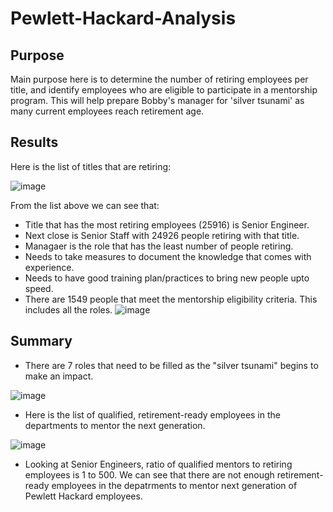 # Pewlett-Hackard-Analysis
## Purpose
  Main purpose here is to determine the number of retiring employees per title, and identify employees who are eligible to participate in a mentorship program. This will help prepare Bobby's manager for 'silver tsunami' as many current employees reach retirement age.

## Results
Here is the list of titles that are retiring: 

![image](https://user-images.githubusercontent.com/56806834/153336010-522818a5-92c8-4efd-94cb-498383f3e5a3.png)

From the list above we can see that:
-  Title that has the most retiring employees (25916) is Senior Engineer. 
-  Next close is Senior Staff with 24926 people retiring with that title.
-  Managaer is the role that has the least number of people retiring.
-  Needs to take measures to document the knowledge that comes with experience.
-  Needs to have good training plan/practices to bring new people upto speed.
-  There are 1549 people that meet the mentorship eligibility criteria. This includes all the roles.
  ![image](https://user-images.githubusercontent.com/56806834/153337550-bc38305b-8469-4c6a-be48-2a76dfeea283.png)

## Summary
-  There are 7 roles that need to be filled as the "silver tsunami" begins to make an impact.

![image](https://user-images.githubusercontent.com/56806834/153338537-98370ed8-f8a3-435d-9afe-d8214a27e9dc.png)


- Here is the list of qualified, retirement-ready employees in the departments to mentor the next generation.

![image](https://user-images.githubusercontent.com/56806834/153339643-bdb3db19-a73c-4c2b-adeb-f9df9b4f9093.png)


- Looking at Senior Engineers, ratio of qualified mentors to retiring employees is 1 to 500. We can see that there are not enough retirement-ready employees in the depatrments to mentor next generation of Pewlett Hackard employees.




